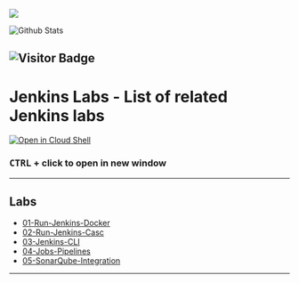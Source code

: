 ![](../../resources/logos.png)

![Github Stats](https://github-readme-stats.vercel.app/api?username=nirgeier&count_private=true&show_icons=true&include_all_commits=true)

![Visitor Badge](https://visitor-badge.laobi.icu/badge?page_id=nirgeier)
----
# Jenkins Labs - List of related Jenkins labs

[![Open in Cloud Shell](https://gstatic.com/cloudssh/images/open-btn.svg)](https://console.cloud.google.com/cloudshell/editor?cloudshell_git_repo=https://github.com/nirgeier/JenkinsLabs)

### **<kbd>CTRL</kbd> + click to open in new window**   

---

## Labs
- [01-Run-Jenkins-Docker](Labs/01-Run-Jenkins-Docker)
- [02-Run-Jenkins-Casc](Labs/02-Run-Jenkins-Casc)
- [03-Jenkins-CLI](Labs/03-Jenkins-CLI)
- [04-Jobs-Pipelines](Labs/04-Jobs-Pipelines)
- [05-SonarQube-Integration](Labs/05-SonarQube-Integration)
---

